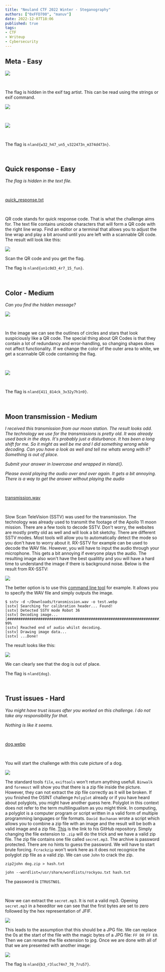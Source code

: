 ```yaml
---
title: "Neuland CTF 2022 Winter - Steganography"
authors: ["0xFFD700", "manuv"]
date: 2022-12-07T18:06
published: true
tags:
- CTF
- Writeup
- Cybersecurity
---
```


## Meta - Easy

![](../src/blog/images/neuland-ctf-12-2022/nature.webp)

</br>

The flag is hidden in the exif tag artist. This can be read using the strings or exif command.

![](../src/blog/images/neuland-ctf-12-2022/strings.webp)

</br>

![](../src/blog/images/neuland-ctf-12-2022/exif.webp)

</br>

The flag is `nland{w32_h47_un5_v322473n_m374d473n}`.

</br>

## Quick response - Easy

*The flag is hidden in the text file.*

<br>

[quick_response.txt](/files/neuland-ctf-12-2022/quick_response.txt)

<br>

QR code stands for quick response code. That is what the challenge aims for. The text file contains unicode characters that will form a QR code with the right line wrap. Find an editor or a terminal that allows you to adjust the line wrap and play a bit around until you are left with a scannable QR code. The result will look like this:

![](../src/blog/images/neuland-ctf-12-2022/qr_code.webp)

Scan the QR code and you get the flag.

The flag is `nland{un1c0d3_4r7_15_fun}`.

<br>

## Color - Medium
*Can you find the hidden message?*

![](../src/blog/images/neuland-ctf-12-2022/color.webp)

</br>

In the image we can see the outlines of circles and stars that look suspiciously like a QR code. The special thing about QR Codes is that they contain a lot of redundancy and error-handling, so changing shapes does not affect functionality. If we change the color of the outer area to white, we get a scannable QR code containing the flag.

</br>

![](../src/blog/images/neuland-ctf-12-2022/QR-Scan.webp)

</br>

The flag is `nland{411_814ck_3v32y7h1n9}`.

<br>

## Moon transmission - Medium

*I received this transmission from our moon station. The result looks odd. The technology we use for the transmissions is pretty old. It was already used back in the days. It's probably just a disturbance. It has been a long shift for me. So it might as well be me and I did something wrong while decoding. Can you have a look as well and tell me whats wrong with it? Something is out of place.*

*Submit your answer in lowercase and wrapped in nland{}.*

*Please avoid playing the audio over and over again. It gets a bit annoying. There is a way to get the answer without playing the audio*

<br>

[transmission.wav](https://github.com/neuland-ingolstadt/Neuland-CTF-2022-Winter/blob/ced4cc975bdbe9e96325c74e69775142f68267f6/CTF%20Aufgaben/Stego/Moon%20transmission%20-%20Medium/Public/transmission.wav)

<br>

Slow Scan TeleVision (SSTV) was used for the transmission. The technology was already used to transmit the footage of the Apollo 11 moon mission. There are a few tools to decode SSTV. Don't worry, the websites are mostly pretty old as well and will look a bit sketchy. There are different SSTV modes. Most tools will allow you to automatically detect the mode so you don't have to worry about it. RX-SSTV for example can be used to decode the WAV file. However, you will have to input the audio through your microphone. This gets a bit annoying if everyone plays the audio. The resulting image also won't have the best qualitity and you will have a hard time to understand the image if there is background noise. Below is the result from RX-SSTV:

![](../src/blog/images/neuland-ctf-12-2022/decode_rxsstv.webp)

The better option is to use this [command line tool](https://github.com/colaclanth/sstv) for example. It allows you to specify the WAV file and simply outputs the image. 

```
$ sstv -d ~/Downloads/transmission.wav -o test.webp
[sstv] Searching for calibration header... Found!    
[sstv] Detected SSTV mode Robot 36
[sstv] Decoding image...   [#####################################################################]  99%
[sstv] Reached end of audio whilst decoding.
[sstv] Drawing image data...
[sstv] ...Done!
```

The result looks like this:

![](../src/blog/images/neuland-ctf-12-2022/decode_cli_sstv.webp)

We can clearly see that the dog is out of place.

The flag is `nland{dog}`.

<br>

## Trust issues - Hard

*You might have trust issues after you worked on this challenge. I do not take any responsibility for that.*

*Nothing is like it seems.*

<br>

[dog.webp](../src/blog/images/neuland-ctf-12-2022/dog.webp)

<br>

You will start the challenge with this cute picture of a dog. 

![](../src/blog/images/neuland-ctf-12-2022/dog.webp)

The standard tools `file`, `exiftools` won't return anything usefull. `Binwalk` and `foremost` will show you that there is a zip file inside the picture. However, they can not extract the zip file correctly as it will be broken. If you finished the OSINT challenge `Polyglot` already or if you have heard about polyglots, you might have another guess here.
Polyglot in this context does not refer to the term multilingualism as you might think. In computing, a polyglot is a computer program or script written in a valid form of multiple programming languages or file formats. `David Buchanan` wrote a script which allows you to combine a zip file with an image and the result will be both a valid image and a zip file. [This](https://github.com/DavidBuchanan314/tweetable-polyglot-png) is the link to his GitHub repository. Simply changing the file extension to `.zip` will do the trick and we have a valid zip file. The zip file contains one file called `secret.mp3`. The archive is password protected. There are no hints to guess the password. We will have to start brute forcing. `Fcrackzip` won't work here as it does not recognice the polyglot zip file as a valid zip. We can use `John` to crack the zip.

```
zip2john dog.zip > hash.txt
```

```
john --wordlist=/usr/share/wordlists/rockyou.txt hash.txt
```

The password is `ITRUSTNO1`. 

<br>

Now we can extract the `secret.mp3`. It is not a valid mp3. Opening `secret.mp3` in a hexeditor we can see that the first bytes are set to zero followed by the hex representation of JFIF. 

![](../src/blog/images/neuland-ctf-12-2022/hexeditor.webp)

This leads to the assumption that this should be a JPG file. We can replace the 0s at the start of the file with the magic bytes of a JPG file: `FF D8 FF E0`. Then we can rename the file extension to jpg. Once we are done with all of that we are presented with another image:

![](../src/blog/images/neuland-ctf-12-2022/this_is_fine.webp)

The flag is `nland{b3_r3luc74n7_70_7ru57}`.
